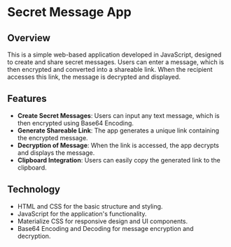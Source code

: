 # Secret Message App

## Overview
This is a simple web-based application developed in JavaScript, designed to create and share secret messages. Users can enter a message, which is then encrypted and converted into a shareable link. When the recipient accesses this link, the message is decrypted and displayed.

## Features
- **Create Secret Messages**: Users can input any text message, which is then encrypted using Base64 Encoding.
- **Generate Shareable Link**: The app generates a unique link containing the encrypted message.
- **Decryption of Message**: When the link is accessed, the app decrypts and displays the message.
- **Clipboard Integration**: Users can easily copy the generated link to the clipboard.

## Technology
- HTML and CSS for the basic structure and styling.
- JavaScript for the application's functionality.
- Materialize CSS for responsive design and UI components.
- Base64 Encoding and Decoding for message encryption and decryption.

